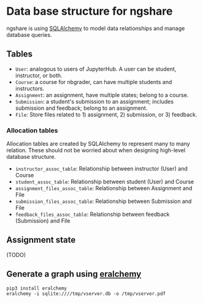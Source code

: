 # Data base structure for ngshare
ngshare is using [SQLAlchemy](https://www.sqlalchemy.org/) to model data
 relationships and manage database queries.

## Tables
* `User`: analogous to users of JupyterHub. A user can be student, instructor,
 or both.
* `Course`: a course for nbgrader, can have multiple students and instructors.
* `Assignment`: an assignment, have multiple states; belong to a course.
* `Submission`: a student's submission to an assignment; includes submission
 and feedback; belong to an assignment.
* `File`: Store files related to 1) assignment, 2) submission, or 3) feedback.

### Allocation tables
Allocation tables are created by SQLAlchemy to represent many to many relation.
These should not be worried about when designing high-level database structure.
* `instructor_assoc_table`: Relationship between instructor (User) and Course
* `student_assoc_table`: Relationship between student (User) and Course
* `assignment_files_assoc_table`: Relationship between Assignment and File
* `submission_files_assoc_table`: Relationship between Submission and File
* `feedback_files_assoc_table`: Relationship between feedback (Submission) and
 File

## Assignment state
(TODO)

## Generate a graph using [eralchemy](https://pypi.org/project/ERAlchemy/)
```
pip3 install eralchemy
eralchemy -i sqlite:////tmp/vserver.db -o /tmp/vserver.pdf
```

